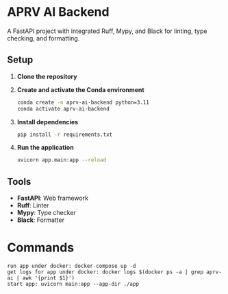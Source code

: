 # APRV AI Backend

A FastAPI project with integrated Ruff, Mypy, and Black for linting, type checking, and formatting.

## Setup

1. **Clone the repository**

2. **Create and activate the Conda environment**

   ```bash
   conda create -n aprv-ai-backend python=3.11
   conda activate aprv-ai-backend
   ```

3. **Install dependencies**

   ```bash
   pip install -r requirements.txt
   ```

4. **Run the application**

   ```bash
   uvicorn app.main:app --reload
   ```

## Tools

- **FastAPI**: Web framework
- **Ruff**: Linter
- **Mypy**: Type checker
- **Black**: Formatter

# Commands

```
run app under docker: docker-compose up -d
get logs for app under docker: docker logs $(docker ps -a | grep aprv-ai | awk '{print $1}')
start app: uvicorn main:app --app-dir ./app
```
